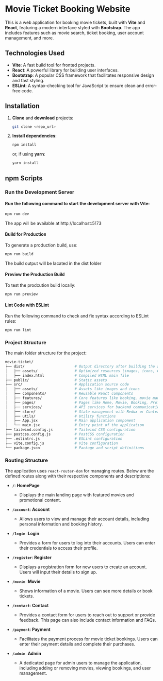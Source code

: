 

# Movie Ticket Booking Website

This is a web application for booking movie tickets, built with **Vite** and **React**, featuring a modern interface styled with **Bootstrap**.
The app includes features such as movie search, ticket booking, user account management, and more.

## Technologies Used

- **Vite**: A fast build tool for fronted projects.
- **React**: A powerful library for building user interfaces.
- **Bootstrap**: A popular CSS framework that facilitates responsive design and fast styling.
- **ESLint**: A syntax-checking tool for JavaScript to ensure clean and error-free code.

## Installation

1. **Clone** and **download** projects:
    ```bash
    git clone <repo_url>
    ```
    
2. **Install dependencies**:
    ```bash
    npm install
    ```
    or, if using **yarn**:
    ```bash
    yarn install
    ```

## npm Scripts

### Run the Development Server
#### Run the following command to start the development server with Vite:
```bash
npm run dev
```
The app will be available at http://localhost:5173

#### Build for Production
To generate a production build, use:
```bash
npm run build
```
The build output will be lacated in the dist folder

#### Preview the Production Build
To test the prodcution build locally:
```bash
npm run preview
```

#### Lint Code with ESLint
Run the following command to check and fix syntax according to ESLint rules:
```bash
npm run lint
```

### Project Structure
The main folder structure for the project:
```bash
movie-ticket/
├── dist/                       # Output directory after building the app
│   ├── assets/                 # Optimized resources (images, icons, CSS, etc.)
│   ├── index.html              # Compiled HTML main file
├── public/                     # Static assets
├── src/                        # Application source code
│   ├── assets/                 # Assets like images and icons
│   ├── components/             # Reusable React components
│   ├── features/               # Core features like booking, movie management, user account
│   ├── pages/                  # Pages like Home, Movie, Booking, Profile
│   ├── services/               # API services for backend communication
│   ├── store/                  # State management with Redux or Context API
│   ├── utils/                  # Utility functions
│   ├── App.jsx                 # Main application component
│   └── main.jsx                # Entry point of the application
├── tailwind.config.js          # Tailwind CSS configuration
├── postcss.config.js           # PostCSS configuration
├── .eslintrc.js                # ESLint configuration
├── vite.config.js              # Vite configuration
└── package.json                # Package and script definitions
```

### Routing Structure
The application uses `react-router-dom` for managing routes. Below are the defined routes along with their respective components and descriptions:

- **`/`**: **HomePage**
  - Displays the main landing page with featured movies and promotional content.

- **`/account`**: **Account**
  - Allows users to view and manage their account details, including personal information and booking history.

- **`/login`**: **Login**
  - Provides a form for users to log into their accounts. Users can enter their credentials to access their profile.

- **`/register`**: **Register**
  - Displays a registration form for new users to create an account. Users will input their details to sign up.

- **`/movie`**: **Movie**
  - Shows information of a movie. Users can see more details or book tickets.

- **`/contact`**: **Contact**
  - Provides a contact form for users to reach out to support or provide feedback. This page can also include contact information and FAQs.

- **`/payment`**: **Payment**
  - Facilitates the payment process for movie ticket bookings. Users can enter their payment details and complete their purchases.

- **`/admin`**: **Admin**
  - A dedicated page for admin users to manage the application, including adding or removing movies, viewing bookings, and user management.

